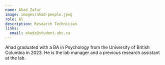```yaml
---
name: Ahad Zafar
image: images/ahad-people.jpeg
role: Al
description: Research Technician
links:
  email: ahadz@student.ubc.ca
---
```


Ahad graduated with a BA in Psychology from the University of British Columbia in 2023. He is the lab manager and a previous research assistant at the lab. 


